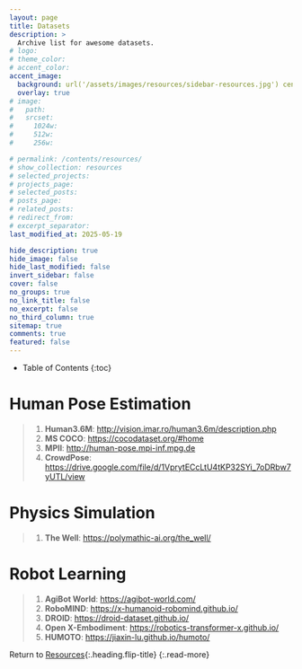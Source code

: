 ```yaml
---
layout: page
title: Datasets
description: >
  Archive list for awesome datasets.
# logo:
# theme_color:
# accent_color:
accent_image:
  background: url('/assets/images/resources/sidebar-resources.jpg') center/cover
  overlay: true
# image:
#   path:
#   srcset:
#     1024w:
#     512w:
#     256w:

# permalink: /contents/resources/
# show_collection: resources
# selected_projects:
# projects_page:
# selected_posts:
# posts_page:
# related_posts:
# redirect_from:
# excerpt_separator:
last_modified_at: 2025-05-19

hide_description: true
hide_image: false
hide_last_modified: false
invert_sidebar: false
cover: false
no_groups: true
no_link_title: false
no_excerpt: false
no_third_column: true
sitemap: true
comments: true
featured: false
---
```


- Table of Contents
{:toc}

# Human Pose Estimation

> 1. **Human3.6M**: <http://vision.imar.ro/human3.6m/description.php>
> 2. **MS COCO**: <https://cocodataset.org/#home>
> 3. **MPII**: <http://human-pose.mpi-inf.mpg.de>
> 4. **CrowdPose**: <https://drive.google.com/file/d/1VprytECcLtU4tKP32SYi_7oDRbw7yUTL/view>

# Physics Simulation

> 1. **The Well**: <https://polymathic-ai.org/the_well/>

# Robot Learning

> 1. **AgiBot World**: <https://agibot-world.com/>
> 2. **RoboMIND**: <https://x-humanoid-robomind.github.io/>
> 3. **DROID**: <https://droid-dataset.github.io/>
> 4. **Open X-Embodiment**: <https://robotics-transformer-x.github.io/>
> 5. **HUMOTO**: <https://jiaxin-lu.github.io/humoto/>

Return to [Resources](index.md){:.heading.flip-title}
{:.read-more}
